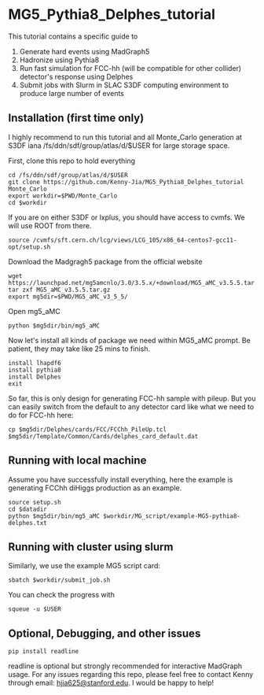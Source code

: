 # MG5_Pythia8_Delphes_tutorial
This tutorial contains a specific guide to
1) Generate hard events using MadGraph5
2) Hadronize using Pythia8
3) Run fast simulation for FCC-hh (will be compatible for other collider) detector's response using Delphes
4) Submit jobs with Slurm in SLAC S3DF computing environment to produce large number of events

## Installation (first time only)
I highly recommend to run this tutorial and all Monte\_Carlo generation at S3DF iana /fs/ddn/sdf/group/atlas/d/$USER for large storage space.

First, clone this repo to hold everything
```
cd /fs/ddn/sdf/group/atlas/d/$USER
git clone https://github.com/Kenny-Jia/MG5_Pythia8_Delphes_tutorial Monte_Carlo
export workdir=$PWD/Monte_Carlo
cd $workdir
```
If you are on either S3DF or lxplus, you should have access to cvmfs. We will use ROOT from there.
```
source /cvmfs/sft.cern.ch/lcg/views/LCG_105/x86_64-centos7-gcc11-opt/setup.sh

```
Download the Madgragh5 package from the official website
```
wget https://launchpad.net/mg5amcnlo/3.0/3.5.x/+download/MG5_aMC_v3.5.5.tar.gz
tar zxf MG5_aMC_v3.5.5.tar.gz 
export mg5dir=$PWD/MG5_aMC_v3_5_5/
```
Open mg5\_aMC
```
python $mg5dir/bin/mg5_aMC
```
Now let's install all kinds of package we need within MG5\_aMC prompt. Be patient, they may take like 25 mins to finish.
```
install lhapdf6
install pythia8
install Delphes
exit
```
So far, this is only design for generating FCC-hh sample with pileup. But you can easily switch from the default to any detector card like what we need to do for FCC-hh here:
```
cp $mg5dir/Delphes/cards/FCC/FCChh_PileUp.tcl $mg5dir/Template/Common/Cards/delphes_card_default.dat
```
## Running with local machine
Assume you have successfully install everything, here the example is generating FCChh diHiggs production as an example. 
```
source setup.sh
cd $datadir
python $mg5dir/bin/mg5_aMC $workdir/MG_script/example-MG5-pythia8-delphes.txt 

```
## Running with cluster using slurm
Similarly, we use the example MG5 script card:
```
sbatch $workdir/submit_job.sh
```
You can check the progress with 
```
squeue -u $USER
```
## Optional, Debugging, and other issues
```
pip install readline
```
readline is optional but strongly recommended for interactive MadGraph usage. For any issues regarding this repo, please feel free to contact Kenny through email: hjia625@stanford.edu. I would be happy to help!

